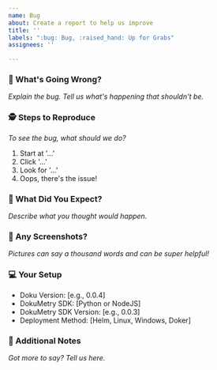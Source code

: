 ```yaml
---
name: Bug
about: Create a report to help us improve
title: ''
labels: ":bug: Bug, :raised_hand: Up for Grabs"
assignees: ''

---
```


### 🐛 What's Going Wrong?
_Explain the bug. Tell us what's happening that shouldn't be._

### 🕵️ Steps to Reproduce
_To see the bug, what should we do?_
1. Start at '...'
2. Click '...'
3. Look for '...'
4. Oops, there's the issue!

### 🎯 What Did You Expect?
_Describe what you thought would happen._

### 📸 Any Screenshots?
_Pictures can say a thousand words and can be super helpful!_

### 💻 Your Setup
- Doku Version: [e.g., 0.0.4]
- DokuMetry SDK: [Python or NodeJS]
- DokuMetry SDK Version: [e.g., 0.0.3]
- Deployment Method: [Helm, Linux, Windows, Doker]

### 📝 Additional Notes
_Got more to say? Tell us here._
